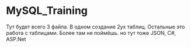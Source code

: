 # MySQL_Training
Тут будет всего 3 файла. В одном создание 2ух таблиц. Остальные это работа с таблицами. Более там не поймёшь. но тут тоже JSON, C#, ASP.Net
